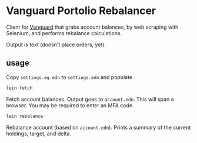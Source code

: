 # Vanguard Portolio Rebalancer 

Client for [Vanguard](https://investor.vanguard.com/home) that grabs account balances, by web scraping with Selenium, 
and performs rebalance calculations.

Output is text (doesn't place orders, yet).

## usage

Copy `settings.eg.edn` to `settings.edn` and populate.

```clojure
lein fetch
```
Fetch account balances. Output goes to `account.edn`. 
This will span a browser. You may be required to enter an MFA code.


```clojure
lein rebalance
```
Rebalance account (based on `account.edn`). Prints a summary of the current holdings, target, and delta.
